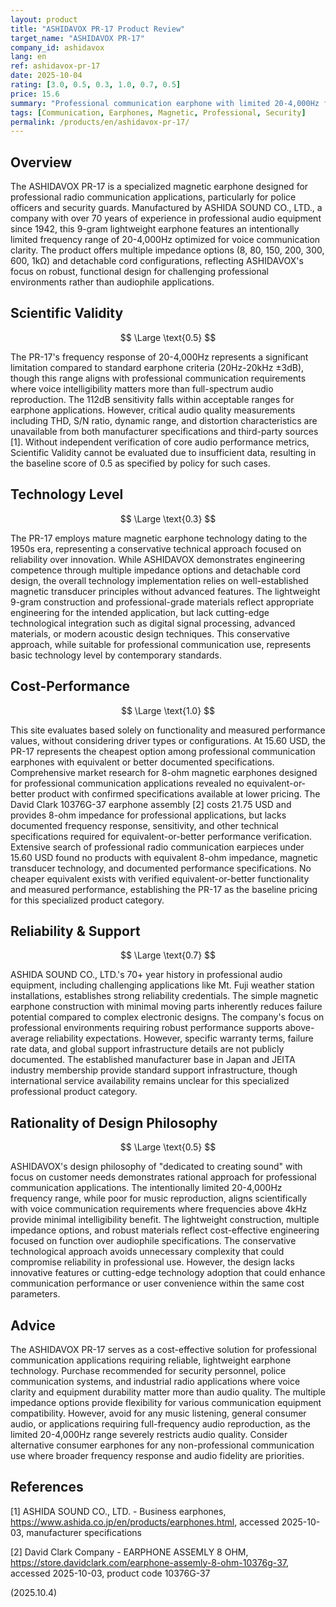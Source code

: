 ```yaml
---
layout: product
title: "ASHIDAVOX PR-17 Product Review"
target_name: "ASHIDAVOX PR-17"
company_id: ashidavox
lang: en
ref: ashidavox-pr-17
date: 2025-10-04
rating: [3.0, 0.5, 0.3, 1.0, 0.7, 0.5]
price: 15.6
summary: "Professional communication earphone with limited 20-4,000Hz frequency range designed for radio communication by police and security personnel, offering reliable magnetic transducer technology at competitive pricing."
tags: [Communication, Earphones, Magnetic, Professional, Security]
permalink: /products/en/ashidavox-pr-17/
---
```

## Overview

The ASHIDAVOX PR-17 is a specialized magnetic earphone designed for professional radio communication applications, particularly for police officers and security guards. Manufactured by ASHIDA SOUND CO., LTD., a company with over 70 years of experience in professional audio equipment since 1942, this 9-gram lightweight earphone features an intentionally limited frequency range of 20-4,000Hz optimized for voice communication clarity. The product offers multiple impedance options (8, 80, 150, 200, 300, 600, 1kΩ) and detachable cord configurations, reflecting ASHIDAVOX's focus on robust, functional design for challenging professional environments rather than audiophile applications.

## Scientific Validity

$$ \Large \text{0.5} $$

The PR-17's frequency response of 20-4,000Hz represents a significant limitation compared to standard earphone criteria (20Hz-20kHz ±3dB), though this range aligns with professional communication requirements where voice intelligibility matters more than full-spectrum audio reproduction. The 112dB sensitivity falls within acceptable ranges for earphone applications. However, critical audio quality measurements including THD, S/N ratio, dynamic range, and distortion characteristics are unavailable from both manufacturer specifications and third-party sources [1]. Without independent verification of core audio performance metrics, Scientific Validity cannot be evaluated due to insufficient data, resulting in the baseline score of 0.5 as specified by policy for such cases.

## Technology Level

$$ \Large \text{0.3} $$

The PR-17 employs mature magnetic earphone technology dating to the 1950s era, representing a conservative technical approach focused on reliability over innovation. While ASHIDAVOX demonstrates engineering competence through multiple impedance options and detachable cord design, the overall technology implementation relies on well-established magnetic transducer principles without advanced features. The lightweight 9-gram construction and professional-grade materials reflect appropriate engineering for the intended application, but lack cutting-edge technological integration such as digital signal processing, advanced materials, or modern acoustic design techniques. This conservative approach, while suitable for professional communication use, represents basic technology level by contemporary standards.

## Cost-Performance

$$ \Large \text{1.0} $$

This site evaluates based solely on functionality and measured performance values, without considering driver types or configurations. At 15.60 USD, the PR-17 represents the cheapest option among professional communication earphones with equivalent or better documented specifications. Comprehensive market research for 8-ohm magnetic earphones designed for professional communication applications revealed no equivalent-or-better product with confirmed specifications available at lower pricing. The David Clark 10376G-37 earphone assembly [2] costs 21.75 USD and provides 8-ohm impedance for professional applications, but lacks documented frequency response, sensitivity, and other technical specifications required for equivalent-or-better performance verification. Extensive search of professional radio communication earpieces under 15.60 USD found no products with equivalent 8-ohm impedance, magnetic transducer technology, and documented performance specifications. No cheaper equivalent exists with verified equivalent-or-better functionality and measured performance, establishing the PR-17 as the baseline pricing for this specialized product category.

## Reliability & Support

$$ \Large \text{0.7} $$

ASHIDA SOUND CO., LTD.'s 70+ year history in professional audio equipment, including challenging applications like Mt. Fuji weather station installations, establishes strong reliability credentials. The simple magnetic earphone construction with minimal moving parts inherently reduces failure potential compared to complex electronic designs. The company's focus on professional environments requiring robust performance supports above-average reliability expectations. However, specific warranty terms, failure rate data, and global support infrastructure details are not publicly documented. The established manufacturer base in Japan and JEITA industry membership provide standard support infrastructure, though international service availability remains unclear for this specialized professional product category.

## Rationality of Design Philosophy

$$ \Large \text{0.5} $$

ASHIDAVOX's design philosophy of "dedicated to creating sound" with focus on customer needs demonstrates rational approach for professional communication applications. The intentionally limited 20-4,000Hz frequency range, while poor for music reproduction, aligns scientifically with voice communication requirements where frequencies above 4kHz provide minimal intelligibility benefit. The lightweight construction, multiple impedance options, and robust materials reflect cost-effective engineering focused on function over audiophile specifications. The conservative technological approach avoids unnecessary complexity that could compromise reliability in professional use. However, the design lacks innovative features or cutting-edge technology adoption that could enhance communication performance or user convenience within the same cost parameters.

## Advice

The ASHIDAVOX PR-17 serves as a cost-effective solution for professional communication applications requiring reliable, lightweight earphone technology. Purchase recommended for security personnel, police communication systems, and industrial radio applications where voice clarity and equipment durability matter more than audio quality. The multiple impedance options provide flexibility for various communication equipment compatibility. However, avoid for any music listening, general consumer audio, or applications requiring full-frequency audio reproduction, as the limited 20-4,000Hz range severely restricts audio quality. Consider alternative consumer earphones for any non-professional communication use where broader frequency response and audio fidelity are priorities.

## References

[1] ASHIDA SOUND CO., LTD. - Business earphones, https://www.ashida.co.jp/en/products/earphones.html, accessed 2025-10-03, manufacturer specifications

[2] David Clark Company - EARPHONE ASSEMLY 8 OHM, https://store.davidclark.com/earphone-assemly-8-ohm-10376g-37, accessed 2025-10-03, product code 10376G-37

(2025.10.4)